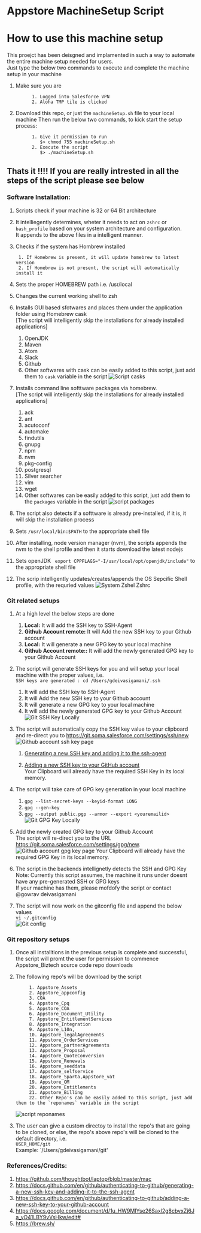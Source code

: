 # Appstore MachineSetup Script

# How to use this machine setup
This proejct has been deisgned and implamented in such a way to automate the entire machine setup needed for users. <br/>
Just type the below two commands to execute and complete the machine setup in your machine

1. Make sure you are <br/>
      
             1. Logged into Salesforce VPN
             2. Aloha TMP tile is clicked

1. Download this repo, or just the `machineSetup.sh` file to your local machine
Then run the below two commands, to kick start the setup process: <br/>
      
             1. Give it permission to run
                $> chmod 755 machineSetup.sh
             2. Execute the script 
                $> ./machineSetup.sh

Thats it !!!!
If you are really intrested in all the steps of the script please see below
------------------------------

### Software Installation:

1. Scripts check if your machine is 32 or 64 Bit architecture
1. It intelliegently determines, wheter it needs to act on `zshrc` or `bash_profile` based on your system architecture and configuration. <br/>
It appends to the above files in a intelligent manner.
1. Checks if the system has Hombrew installed
 
        1. If Homebrew is present, it will update homebrew to latest version
        2. If Homebrew is not present, the script will automatically install it
1. Sets the proper HOMEBREW path i.e. /usr/local
1. Changes the current working shell to zsh
1. Installs GUI based sfotwares and places them under the application folder using Homebrew cask <br/>
[The script will intelligently skip the installations for already installed applications]
      1. OpenJDK
      1. Maven
      1. Atom
      1. Slack
      1. Github
      1. Other softwares with cask can be easily added to this script, just add them to `cask` variable in the script
         ![Script casks](https://git.soma.salesforce.com/gdeivasigamani/Appstore_MachineSetup_Script/blob/master/visuals/Images/casks.png)

1. Installs command line softtware packages via homebrew.<br/>
[The script will intelligently skip the installations for already installed applications]
      1. ack
      1. ant
      1. acutoconf
      1. automake
      1. findutils
      1. gnupg
      1. npm
      1. nvm
      1. pkg-config
      1. postgresql
      1. Silver searcher
      1. vim
      1. wget
      1. Other softwares can be easily added to this script, just add them to the `packages` variable in the script
         ![script packages](https://git.soma.salesforce.com/gdeivasigamani/Appstore_MachineSetup_Script/blob/master/visuals/Images/packages.png)
1. The script also detects if a softtware is already pre-installed, if it is, it will skip the installation process
1. Sets `/usr/local/bin:$PATH` to the appropriate shell file
1. After installing, node version manager (nvm), the scripts appends the nvm to the shell profile and then it starts download the latest nodejs
1. Sets openJDK ` export CPPFLAGS="-I/usr/local/opt/openjdk/include"` to the appropriate shell file
1. The scrip intelligently updates/creates/appends the OS Sepcific Shell profile, with the requried values
   ![System Zshel Zshrc](https://git.soma.salesforce.com/gdeivasigamani/Appstore_MachineSetup_Script/blob/master/visuals/Images/zshrc.png)


### Git related setups
1. At a high level the below steps are done    
    1. **Local:** It will add the  SSH key to SSH-Agent <br/>
    1. **Github Account remote:** It will Add the new SSH key to your Github account <br/>
    1. **Local:** It will generate a new GPG key to your local machine <br/>
    1. **Github Account remote::** It will add the newly generated GPG key to your Github Account <br/>
    
1. The script will generate SSH keys for you and will setup your local machine with the proper values, i.e. <br/>
`SSH keys are generated : cd /Users/gdeivasigamani/.ssh` <br/>
    1. It will add the  SSH key to SSH-Agent <br/>
    1. It will Add the new SSH key to your Github account <br/>
    1. It will generate a new GPG key to your local machine <br/>
    1. It will add the newly generated GPG key to your Github Account <br/>
    ![Git SSH Key Locally](https://git.soma.salesforce.com/gdeivasigamani/Appstore_MachineSetup_Script/blob/master/visuals/Images/SSH%20Keys.png)


1. The script will automatically copy the SSH key value to your clipboard and re-direct you to https://git.soma.salesforce.com/settings/ssh/new
    ![Github account ssh key page](https://git.soma.salesforce.com/gdeivasigamani/Appstore_MachineSetup_Script/blob/master/visuals/Images/Github%20account%20ssh%20key%20page.png)

     1. [Generating a new SSH key and adding it to the ssh-agent](https://docs.github.com/en/github/authenticating-to-github/generating-a-new-ssh-key-and-adding-it-to-the-ssh-agent "Generating a new SSH key and adding it to the ssh-agent")

     1. [Adding a new SSH key to your GitHub account](https://docs.github.com/en/github/authenticating-to-github/adding-a-new-ssh-key-to-your-github-account "Adding a new SSH key to your GitHub account")
        <br/> Your Clipboard will already have the required SSH Key in its local memory.
1. The script will take care of GPG key generation in your local machine
      1. `gpg --list-secret-keys --keyid-format LONG`
      1. `gpg --gen-key`
      1. `gpg --output public.pgp --armor --export <youremailid>`
      ![Git GPG Key Locally](https://git.soma.salesforce.com/gdeivasigamani/Appstore_MachineSetup_Script/blob/master/visuals/Images/gpg%20key.png)

1. Add the newly created GPG key to your Github Account<br/>
       The script will re-direct you to the URL https://git.soma.salesforce.com/settings/gpg/new. <br/>
       ![Github account gpg key page](https://git.soma.salesforce.com/gdeivasigamani/Appstore_MachineSetup_Script/blob/master/visuals/Images/Github%20account%20gpg%20key%20page.png)
       Your Clipboard will already have the required GPG Key in its local memory.
    
1. The script in the backends intellignetly detects the SSH and GPG Key <br/>
    Note: Currently this script assumes, the machine it runs under doesnt have any pre-generated SSH or GPG keys</br>
    If your machine has them, please mofdofy the script or contact @gowrav deivasigamani<br>
1. The script will now work on the gitconfig file and append the below values <br/>
    `vi ~/.gitconfig`
    <br/>
    ![Git config](https://git.soma.salesforce.com/gdeivasigamani/Appstore_MachineSetup_Script/blob/master/visuals/Images/gitconfig.png)

### Git repository setups
1. Once all installtions in the previous setup is complete and successful, the script will promt the user for permission to commence Appstore_Biztech source 
code repo downloads
2. The following repo's will be download by the script


            1. Appstore_Assets
            2. Appstore_appconfig
            3. COA 
            4. Appstore_Cpq 
            5. Appstore_COA 
            6. Appstore_Document_Utility 
            7. Appstore_EntitlementServices
            8. Appstore_Integration
            9. Appstore_L10n,
            10. Appstore_legalAgreements
            11. Appstore_OrderServices 
            12. Appstore_partnerAgreements
            13. Appstore_Proposal
            14. Appstore_QuoteConversion
            15. Appstore_Renewals
            16. Appstore_seeddata
            17. Appstore_selfservice
            18. Appstore_Sparta,Appstore_vat
            19. Appstore_OM
            20. Appstore_Entitlements
            21. Appstore_Billing
            22. Other Repo's can be easily added to this script, just add them to the `reponames` variable in the script
             
     ![script reponames](https://git.soma.salesforce.com/gdeivasigamani/Appstore_MachineSetup_Script/blob/master/visuals/Images/reponames.png)

2. The user can give a custom directoy to install the repo's that are going to be cloned, or else, the repo's above repo's will be cloned to the default directory, i.e. <br/>
`USER_HOME/git` <br/>
Example: `/Users/gdeivasigamani/git'

### References/Credits:
1. https://github.com/thoughtbot/laptop/blob/master/mac
2.  https://docs.github.com/en/github/authenticating-to-github/generating-a-new-ssh-key-and-adding-it-to-the-ssh-agent
3. https://docs.github.com/en/github/authenticating-to-github/adding-a-new-ssh-key-to-your-github-account
4. https://docs.google.com/document/d/1u_HW9MIYse26Saxl2g8cbvxZj6Ja_vO41LBY9vVsHkw/edit#
5. https://brew.sh/
